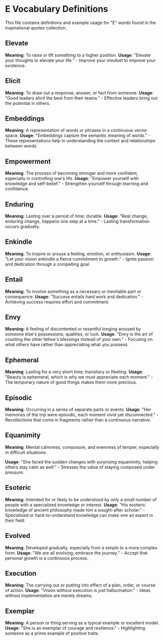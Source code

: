 # E Vocabulary Definitions

This file contains definitions and example usage for "E" words found in the inspirational quotes collection.

<!-- Add vocabulary words here following the format:
## WordName

**Meaning**: Clear, concise definition of the word.
**Usage**: "Quote or example sentence." - Explanation of the usage context.
-->

## Elevate

**Meaning**: To raise or lift something to a higher position.
**Usage**: "Elevate your thoughts to elevate your life." - Improve your mindset to improve your existence.

## Elicit

**Meaning**: To draw out a response, answer, or fact from someone.
**Usage**: "Good leaders elicit the best from their teams." - Effective leaders bring out the potential in others.

## Embeddings

**Meaning**: A representation of words or phrases in a continuous vector space.
**Usage**: "Embeddings capture the semantic meaning of words." - These representations help in understanding the context and relationships between words.

## Empowerment

**Meaning**: The process of becoming stronger and more confident, especially in controlling one's life.
**Usage**: "Empower yourself with knowledge and self-belief." - Strengthen yourself through learning and confidence.

## Enduring

**Meaning**: Lasting over a period of time; durable.
**Usage**: "Real change, enduring change, happens one step at a time." - Lasting transformation occurs gradually.

## Enkindle

**Meaning**: To inspire or arouse a feeling, emotion, or enthusiasm.
**Usage**: "Let your vision enkindle a fierce commitment to growth." - Ignite passion and dedication through a compelling goal.

## Entail

**Meaning**: To involve something as a necessary or inevitable part or consequence.
**Usage**: "Success entails hard work and dedication." - Achieving success requires effort and commitment.

## Envy

**Meaning**: A feeling of discontented or resentful longing aroused by someone else's possessions, qualities, or luck.
**Usage**: "Envy is the art of counting the other fellow's blessings instead of your own." - Focusing on what others have rather than appreciating what you possess.

## Ephemeral

**Meaning**: Lasting for a very short time; transitory or fleeting.
**Usage**: "Beauty is ephemeral, which is why we must appreciate each moment." - The temporary nature of good things makes them more precious.

## Episodic

**Meaning**: Occurring in a series of separate parts or events.
**Usage**: "Her memories of the trip were episodic, each moment vivid yet disconnected." - Recollections that come in fragments rather than a continuous narrative.

## Equanimity

**Meaning**: Mental calmness, composure, and evenness of temper, especially in difficult situations.

**Usage**: "She faced the sudden changes with surprising equanimity, helping others stay calm as well." - Stresses the value of staying composed under pressure.

## Esoteric

**Meaning**: Intended for or likely to be understood by only a small number of people with a specialized knowledge or interest.
**Usage**: "His esoteric knowledge of ancient philosophy made him a sought-after scholar." - Specialized or hard-to-understand knowledge can make one an expert in their field.

## Evolved

**Meaning**: Developed gradually, especially from a simple to a more complex form.
**Usage**: "We are all evolving; embrace the journey." - Accept that personal growth is a continuous process.

## Execution

**Meaning**: The carrying out or putting into effect of a plan, order, or course of action.
**Usage**: "Vision without execution is just hallucination." - Ideas without implementation are merely dreams.

## Exemplar

**Meaning**: A person or thing serving as a typical example or excellent model.
**Usage**: "She is an exemplar of courage and resilience." - Highlighting someone as a prime example of positive traits.
